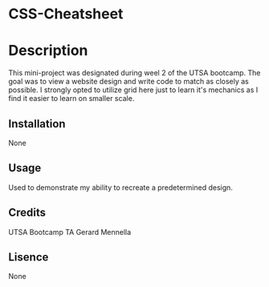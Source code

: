 # CSS-Cheatsheet

# Description

This mini-project was designated during weel 2 of the UTSA bootcamp.
The goal was to view a website design and write code to match as closely as possible. I strongly opted to utilize grid here just to learn it's mechanics as I find it easier to learn on smaller scale.

## Installation

None

## Usage

Used to demonstrate my ability to recreate a predetermined design.

## Credits

UTSA Bootcamp TA Gerard Mennella

## Lisence

None
